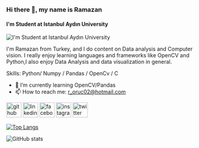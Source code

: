 ### Hi there 👋, my name is Ramazan
#### I'm Student at Istanbul Aydın University
![I'm Student at Istanbul Aydın University](https://camo.githubusercontent.com/683e2187241c641430216c864ce93fc5a0e0dfb232c5a01d1c54b54d63aa8cb2/68747470733a2f2f63646e2e6472696262626c652e636f6d2f75736572732f313136323037372f73637265656e73686f74732f333834383931342f70726f6772616d6d65722e676966)

I'm Ramazan from Turkey, and I do content on Data analysis and Computer vision. I really enjoy learning languages and frameworks like OpenCV and Python,I also enjoy Data Analysis and data visualization in general.

Skills: Python/ Numpy / Pandas / OpenCv / C

- 🌱 I’m currently learning OpenCV/Pandas 
- 📫 How to reach me: r_oruc02@hotmail.com 


[<img src='https://cdn.jsdelivr.net/npm/simple-icons@3.0.1/icons/github.svg' alt='github' height='40'>](https://github.com/Ramazanoruc)  [<img src='https://cdn.jsdelivr.net/npm/simple-icons@3.0.1/icons/linkedin.svg' alt='linkedin' height='40'>](https://www.linkedin.com/in/https://www.linkedin.com/in/ramazan-oru%C3%A7-484921240//)  [<img src='https://cdn.jsdelivr.net/npm/simple-icons@3.0.1/icons/facebook.svg' alt='facebook' height='40'>](https://www.facebook.com/https://www.facebook.com/ramazanoruc02/)  [<img src='https://cdn.jsdelivr.net/npm/simple-icons@3.0.1/icons/instagram.svg' alt='instagram' height='40'>](https://www.instagram.com/https://www.instagram.com/ramazanoruccc//)  [<img src='https://cdn.jsdelivr.net/npm/simple-icons@3.0.1/icons/twitter.svg' alt='twitter' height='40'>](https://twitter.com/https://twitter.com/Ramazan_oruc1)  

[![Top Langs](https://github-readme-stats.vercel.app/api/top-langs/?username=Ramazanoruc)](https://github.com/anuraghazra/github-readme-stats)

![GitHub stats](https://github-readme-stats.vercel.app/api?username=Ramazanoruc&show_icons=true)  

